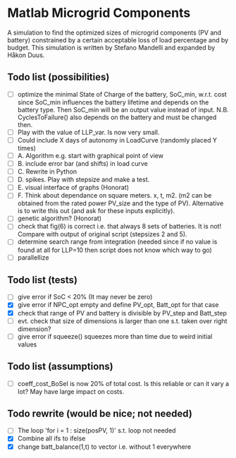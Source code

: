 # Matlab Microgrid Components
A simulation to find the optimized sizes of microgrid components (PV and battery) constrained by a certain acceptable loss of load percentage and by budget. This simulation is written by Stefano Mandelli and expanded by Håkon Duus.


## Todo list (possibilities)
- [ ] optimize the minimal State of Charge of the battery, SoC_min, w.r.t. cost since SoC_min influences the battery lifetime and depends on the battery type. Then SoC_min will be an output value instead of input. 
N.B. CyclesToFailure() also depends on the battery and must be changed then.
- [ ] Play with the value of LLP_var. Is now very small. 
- [ ] Could include X days of autonomy in LoadCurve (randomly placed Y times)
- [ ] A. Algorithm e.g. start with graphical point of view
- [ ] B. include error bar (and shifts) in load curve
- [ ] C. Rewrite in Python
- [ ] D. spikes. Play with stepsize and make a test.
- [ ] E. visual interface of graphs (Honorat)
- [ ] F. Think about dependance on square meters. x, t, m2. (m2 can be obtained from the rated power PV_size and the type of PV). Alternative is to write this out (and ask for these inputs explicitly).
- [ ] genetic algorithm? (Honorat)
- [ ] check that fig(6) is correct i.e. that always 8 sets of batteries. It is not! Compare with output of original script (stepsizes 2 and 5).
- [ ] determine search range from integration (needed since if no value is found at all for LLP=10 then script does not know which way to go)
- [ ] parallellize

## Todo list (tests)
- [ ] give error if SoC < 20% (It may never be zero)
- [x] give error if NPC_opt empty and define PV_opt, Batt_opt for that case 
- [x] check that range of PV and battery is divisible by PV_step and Batt_step
- [ ] evt. check that size of dimensions is larger than one s.t. taken over right dimension?
- [ ] give error if squeeze() squeezes more than time due to weird initial values

## Todo list (assumptions)
- [ ] coeff_cost_BoSeI is now 20% of total cost. Is this reliable or can it vary a lot? May have large impact on costs.

## Todo rewrite (would be nice; not needed)
- [ ] The loop 'for i = 1 : size(posPV, 1)' s.t. loop not needed
- [x] Combine all ifs to ifelse 
- [x] change batt_balance(1,t) to vector i.e. without 1 everywhere
